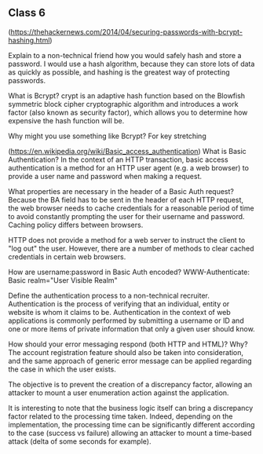 ## Class 6


(https://thehackernews.com/2014/04/securing-passwords-with-bcrypt-hashing.html)

Explain to a non-technical friend how you would safely hash and store a password.
I would use a hash algorithm, because they can store lots of data as quickly as possible, and hashing is the greatest way of protecting passwords.
<br>

What is Bcrypt?
crypt is an adaptive hash function based on the Blowfish symmetric block cipher cryptographic algorithm and introduces a work factor (also known as security factor), which allows you to determine how expensive the hash function will be.
<br>

Why might you use something like Bcrypt?
For key stretching
<br>


(https://en.wikipedia.org/wiki/Basic_access_authentication)
What is Basic Authentication?
In the context of an HTTP transaction, basic access authentication is a method for an HTTP user agent (e.g. a web browser) to provide a user name and password when making a request.
<br>

What properties are necessary in the header of a Basic Auth request?
Because the BA field has to be sent in the header of each HTTP request, the web browser needs to cache credentials for a reasonable period of time to avoid constantly prompting the user for their username and password. Caching policy differs between browsers.

HTTP does not provide a method for a web server to instruct the client to "log out" the user. However, there are a number of methods to clear cached credentials in certain web browsers.
<br>

How are username:password in Basic Auth encoded?
WWW-Authenticate: Basic realm="User Visible Realm"
<br>


Define the authentication process to a non-technical recruiter.
Authentication is the process of verifying that an individual, entity or website is whom it claims to be. Authentication in the context of web applications is commonly performed by submitting a username or ID and one or more items of private information that only a given user should know.
<br>

How should your error messaging respond (both HTTP and HTML)? Why?
The account registration feature should also be taken into consideration, and the same approach of generic error message can be applied regarding the case in which the user exists.

The objective is to prevent the creation of a discrepancy factor, allowing an attacker to mount a user enumeration action against the application.

It is interesting to note that the business logic itself can bring a discrepancy factor related to the processing time taken. Indeed, depending on the implementation, the processing time can be significantly different according to the case (success vs failure) allowing an attacker to mount a time-based attack (delta of some seconds for example).
<br>
